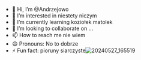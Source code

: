 - 👋 Hi, I’m @Andrzejowo
- 👀 I’m interested in niestety niczym
- 🌱 I’m currently learning koziołek matolek
- 💞️ I’m looking to collaborate on ...
- 📫 How to reach me nie wiem 
- 😄 Pronouns: No to dobrze 
- ⚡ Fun fact: pioruny siarczyste![20240527_165519](https://github.com/Andrzejowo/Andrzejowo/assets/171216125/1d23298f-ff8b-481f-b40d-111463a78a02)


<!---
Andrzejowo/Andrzejowo is a ✨ special ✨ repository because its `README.md` (this file) appears on your GitHub profile.
You can click the Preview link to take a look at your changes.
--->
